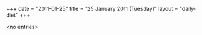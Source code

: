 +++
date = "2011-01-25"
title = "25 January 2011 (Tuesday)"
layout = "daily-diet"
+++


\<no entries\>
